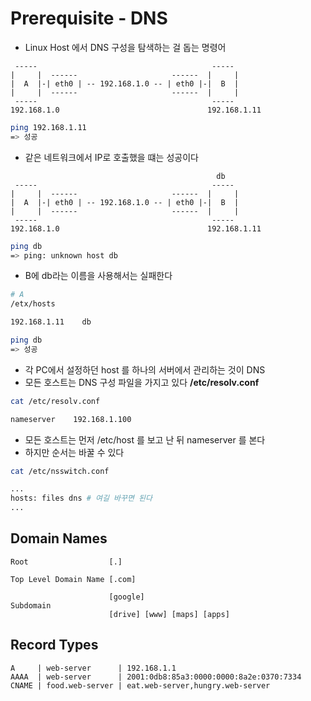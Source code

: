 # Prerequisite - DNS

* Linux Host 에서 DNS 구성을 탐색하는 걸 돕는 명령어

```
 -----                                       -----  
|     |  ------                     ------  |     | 
|  A  |-| eth0 | -- 192.168.1.0 -- | eth0 |-|  B  | 
|     |  ------                     ------  |     | 
 -----                                       -----  
192.168.1.0                                 192.168.1.11

```

```bash
ping 192.168.1.11
=> 성공
```

* 같은 네트워크에서 IP로 호출했을 떄는 성공이다

```
                                              db
 -----                                       -----  
|     |  ------                     ------  |     | 
|  A  |-| eth0 | -- 192.168.1.0 -- | eth0 |-|  B  | 
|     |  ------                     ------  |     | 
 -----                                       -----  
192.168.1.0                                 192.168.1.11

```

```bash
ping db
=> ping: unknown host db
```

* B에 db라는 이름을 사용해서는 실패한다

```bash
# A
/etx/hosts

192.168.1.11    db
```

```bash
ping db
=> 성공
```

* 각 PC에서 설정하던 host 를 하나의 서버에서 관리하는 것이 DNS
* 모든 호스트는 DNS 구성 파일을 가지고 있다 **/etc/resolv.conf**

```bash
cat /etc/resolv.conf

nameserver    192.168.1.100
```

* 모든 호스트는 먼저 /etc/host 를 보고 난 뒤 nameserver 를 본다
* 하지만 순서는 바꿀 수 있다

```bash
cat /etc/nsswitch.conf

...
hosts: files dns # 여길 바꾸면 된다
...
```

## Domain Names

```
Root                  [.]
                          
Top Level Domain Name [.com]
                      
                      [google]
Subdomain             
                      [drive] [www] [maps] [apps]
```

## Record Types

```
A     | web-server      | 192.168.1.1
AAAA  | web-server      | 2001:0db8:85a3:0000:0000:8a2e:0370:7334
CNAME | food.web-server | eat.web-server,hungry.web-server
```





